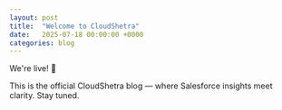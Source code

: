 ```yaml
---
layout: post
title:  "Welcome to CloudShetra"
date:   2025-07-18 00:00:00 +0000
categories: blog
---
```


We're live! 🎉

This is the official CloudShetra blog — where Salesforce insights meet clarity. Stay tuned.
